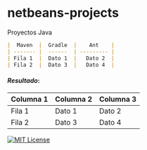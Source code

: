 # netbeans-projects

Proyectos Java

```markdown
|  Maven  |  Gradle  |    Ant    |
| ------- |  ------  | --------- |
| Fila 1  |  Dato 1  |   Dato 2  |
| Fila 2  |  Dato 3  |   Dato 4  |
```

#### _Resultado_:

| Columna 1 | Columna 2 | Columna 3 |
| --------- | --------- | --------- |
| Fila 1    | Dato 1    | Dato 2    |
| Fila 2    | Dato 3    | Dato 4    |

[![MIT License](https://img.shields.io/badge/License-MIT-green.svg)](https://choosealicense.com/licenses/mit/)


